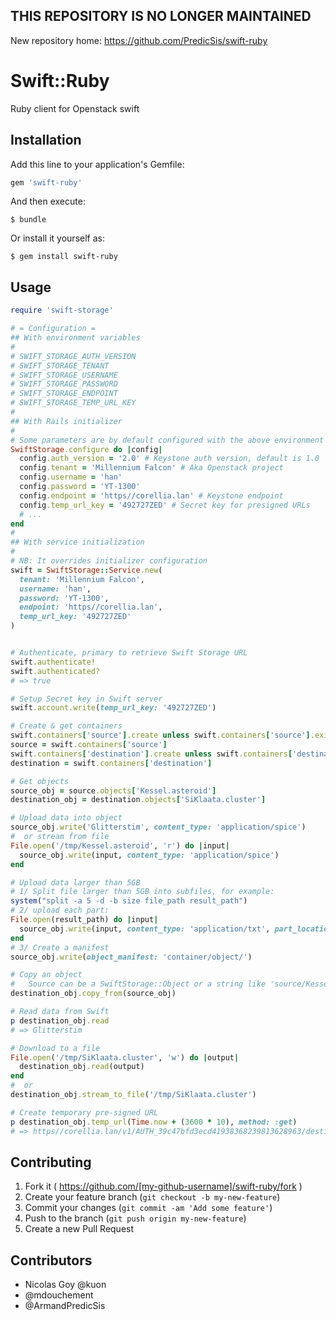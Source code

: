 ## THIS REPOSITORY IS NO LONGER MAINTAINED

New repository home: <https://github.com/PredicSis/swift-ruby>


# Swift::Ruby

Ruby client for Openstack swift

## Installation

Add this line to your application's Gemfile:

```ruby
gem 'swift-ruby'
```

And then execute:

    $ bundle

Or install it yourself as:

    $ gem install swift-ruby

## Usage

```rb
require 'swift-storage'

# = Configuration =
## With environment variables
#
# SWIFT_STORAGE_AUTH_VERSION
# SWIFT_STORAGE_TENANT
# SWIFT_STORAGE_USERNAME
# SWIFT_STORAGE_PASSWORD
# SWIFT_STORAGE_ENDPOINT
# SWIFT_STORAGE_TEMP_URL_KEY
#
## With Rails initializer
#
# Some parameters are by default configured with the above environment variables, see configuration.rb
SwiftStorage.configure do |config|
  config.auth_version = '2.0' # Keystone auth version, default is 1.0
  config.tenant = 'Millennium Falcon' # Aka Openstack project
  config.username = 'han'
  config.password = 'YT-1300'
  config.endpoint = 'https//corellia.lan' # Keystone endpoint
  config.temp_url_key = '492727ZED' # Secret key for presigned URLs
  # ...
end
#
## With service initialization
#
# NB: It overrides initializer configuration
swift = SwiftStorage::Service.new(
  tenant: 'Millennium Falcon',
  username: 'han',
  password: 'YT-1300',
  endpoint: 'https//corellia.lan',
  temp_url_key: '492727ZED'
)


# Authenticate, primary to retrieve Swift Storage URL
swift.authenticate!
swift.authenticated?
# => true

# Setup Secret key in Swift server
swift.account.write(temp_url_key: '492727ZED')

# Create & get containers
swift.containers['source'].create unless swift.containers['source'].exists?
source = swift.containers['source']
swift.containers['destination'].create unless swift.containers['destination'].exists?
destination = swift.containers['destination']

# Get objects
source_obj = source.objects['Kessel.asteroid']
destination_obj = destination.objects['SiKlaata.cluster']

# Upload data into object
source_obj.write('Glitterstim', content_type: 'application/spice')
#  or stream from file
File.open('/tmp/Kessel.asteroid', 'r') do |input|
  source_obj.write(input, content_type: 'application/spice')
end

# Upload data larger than 5GB
# 1/ Split file larger than 5GB into subfiles, for example:
system("split -a 5 -d -b size file_path result_path")
# 2/ upload each part:
File.open(result_path) do |input|
  source_obj.write(input, content_type: 'application/txt', part_location: 'container/object/part_number')
end
# 3/ Create a manifest
source_obj.write(object_manifest: 'container/object/')

# Copy an object
#   Source can be a SwiftStorage::Object or a string like 'source/Kessel.asteroid'
destination_obj.copy_from(source_obj)

# Read data from Swift
p destination_obj.read
# => Glitterstim

# Download to a file
File.open('/tmp/SiKlaata.cluster', 'w') do |output|
  destination_obj.read(output)
end
#  or
destination_obj.stream_to_file('/tmp/SiKlaata.cluster')

# Create temporary pre-signed URL
p destination_obj.temp_url(Time.now + (3600 * 10), method: :get)
# => https//corellia.lan/v1/AUTH_39c47bfd3ecd41938368239813628963/destination/death/star.moon?temp_url_sig=cbd7568b60abcd5862a96eb03af5fa154e851d54&temp_url_expires=1439430168
```

## Contributing

1. Fork it ( https://github.com/[my-github-username]/swift-ruby/fork )
2. Create your feature branch (`git checkout -b my-new-feature`)
3. Commit your changes (`git commit -am 'Add some feature'`)
4. Push to the branch (`git push origin my-new-feature`)
5. Create a new Pull Request


## Contributors

- Nicolas Goy @kuon
- @mdouchement
- @ArmandPredicSis
